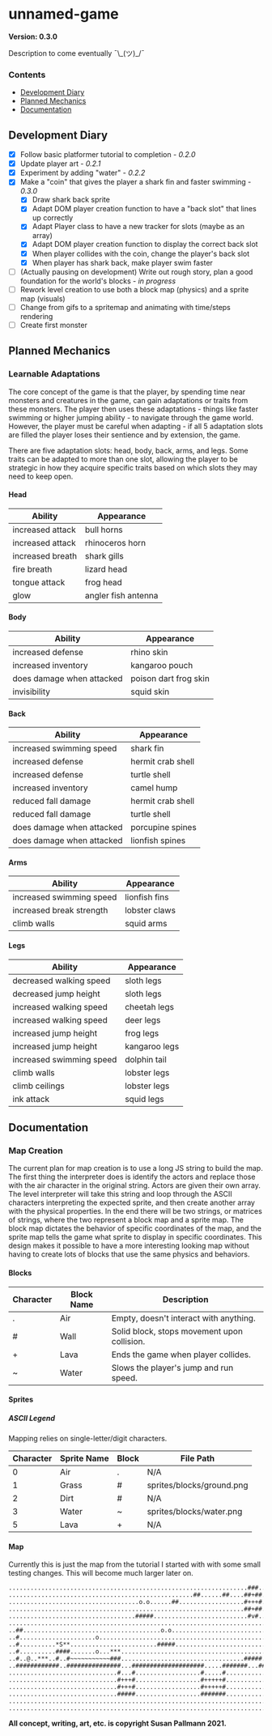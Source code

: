 # unnamed-game

**Version: 0.3.0**

Description to come eventually ¯\\\_(ツ)\_/¯

### Contents

* [Development Diary](#development-diary)
* [Planned Mechanics](#planned-mechanics)
* [Documentation](#documentation)

## Development Diary
- [x] Follow basic platformer tutorial to completion - *0.2.0*
- [x] Update player art - *0.2.1*
- [x] Experiment by adding "water" - *0.2.2*
- [X] Make a "coin" that gives the player a shark fin and faster swimming - *0.3.0*
  - [x] Draw shark back sprite
  - [X] Adapt DOM player creation function to have a "back slot" that lines up correctly
  - [X] Adapt Player class to have a new tracker for slots (maybe as an array)
  - [X] Adapt DOM player creation function to display the correct back slot
  - [X] When player collides with the coin, change the player's back slot
  - [X] When player has shark back, make player swim faster
- [ ] (Actually pausing on development) Write out rough story, plan a good foundation for the world's blocks - *in progress*
- [ ] Rework level creation to use both a block map (physics) and a sprite map (visuals)
- [ ] Change from gifs to a spritemap and animating with time/steps rendering
- [ ] Create first monster

## Planned Mechanics

### Learnable Adaptations
The core concept of the game is that the player, by spending time near monsters 
and creatures in the game, can gain adaptations or traits from these monsters.
The player then uses these adaptations - things like faster swimming or higher
jumping ability - to navigate through the game world. However, the player must
be careful when adapting - if all 5 adaptation slots are filled the player
loses their sentience and by extension, the game.


There are five adaptation slots: head, body, back, arms, and legs. Some traits
can be adapted to more than one slot, allowing the player to be strategic in
how they acquire specific traits based on which slots they may need to keep open.


#### Head
Ability           | Appearance
------------------|-------------------
increased attack  |bull horns
increased attack  |rhinoceros horn
increased breath  |shark gills
fire breath       |lizard head
tongue attack     |frog head
glow              |angler fish antenna

#### Body
Ability                   | Appearance
--------------------------|-------------------
increased defense         |rhino skin
increased inventory       |kangaroo pouch
does damage when attacked |poison dart frog skin
invisibility              |squid skin

#### Back
Ability                   | Appearance
--------------------------|-------------------
increased swimming speed  |shark fin
increased defense         |hermit crab shell
increased defense         |turtle shell
increased inventory       |camel hump
reduced fall damage       |hermit crab shell
reduced fall damage       |turtle shell
does damage when attacked |porcupine spines
does damage when attacked |lionfish spines

#### Arms
Ability                   | Appearance
--------------------------|-------------------
increased swimming speed  |lionfish fins
increased break strength  |lobster claws
climb walls               |squid arms

#### Legs
Ability                   | Appearance
--------------------------|-------------------
decreased walking speed   |sloth legs
decreased jump height     |sloth legs
increased walking speed   |cheetah legs
increased walking speed   |deer legs
increased jump height     |frog legs
increased jump height     |kangaroo legs
increased swimming speed  |dolphin tail
climb walls               |lobster legs
climb ceilings            |lobster legs
ink attack                |squid legs

## Documentation

### Map Creation

The current plan for map creation is to use a long JS string to build the map.
The first thing the interpreter does is identify the actors and replace those
with the air character in the original string. Actors are given their own array.
The level interpreter will take this string and loop through the ASCII characters
interpreting the expected sprite, and then create another array with the physical
properties. In the end there will be two strings, or matrices of strings, where the
two represent a block map and a sprite map. The block map dictates the behavior 
of specific coordinates of the map, and the sprite map tells the game what sprite 
to display in specific coordinates. This design makes it possible to have a more 
interesting looking map without having to create lots of blocks that use the same 
physics and behaviors.

#### Blocks
Character | Block Name | Description
----------|------------|---------------------------
.         | Air        |Empty, doesn't interact with anything.
\#        | Wall       |Solid block, stops movement upon collision.
\+        | Lava       |Ends the game when player collides.    
~         | Water      |Slows the player's jump and run speed.


#### Sprites

##### ASCII Legend

Mapping relies on single-letter/digit characters.

Character | Sprite Name | Block | File Path
----------|-------------|-------|--------------------------
0         |Air          |.      |N/A
1         |Grass        |\#     |sprites/blocks/ground.png
2         |Dirt         |\#     |N/A
3         |Water        |~      |sprites/blocks/water.png
5         |Lava         |\+     |N/A


#### Map

Currently this is just the map from the tutorial I started with with some small testing
changes. This will become much larger later on.

    ..................................................................###...........
    ...................................................##......##....##+##..........
    ....................................o.o......##..................#+++#..........
    .................................................................##+##..........
    ...................................#####..........................#v#...........
    ............................................................................##..
    ..##......................................o.o................................#..
    ..#.....................o....................................................#..
    ..#..........*S**........................#####.............................o.#..
    ..#..........####.......o...***..............................................#..
    ..#..@..***..#..#~~~~~~~~~~~###..................................#####.......#..
    ..############..###############...####################.....#######...#########..
    ..............................#...#..................#.....#....................
    ..............................#+++#..................#+++++#....................
    ..............................#+++#..................#+++++#....................
    ..............................#####..................#######....................
    ................................................................................
    ................................................................................

**All concept, writing, art, etc. is copyright Susan Pallmann 2021.**
